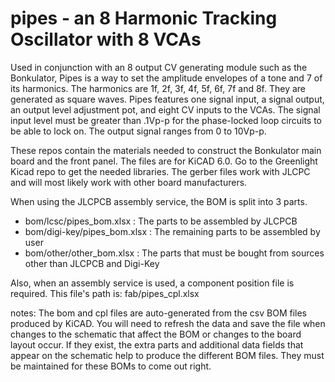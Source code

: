 # pipes - an 8 Harmonic Tracking Oscillator with 8 VCAs
Used in conjunction with an 8 output CV generating module such as the Bonkulator, Pipes is a way to set the amplitude envelopes of a tone and 7 of its harmonics.
The harmonics are 1f, 2f, 3f, 4f, 5f, 6f, 7f and 8f. They are generated as square waves.
Pipes features one signal input, a signal output, an output level adjustment pot, and eight CV inputs to the VCAs.
The signal input level must be greater than .1Vp-p for the phase-locked loop circuits to be able to lock on.
The output signal ranges from 0 to 10Vp-p.

These repos contain the materials needed to construct the Bonkulator main board and the front panel. The files are for KiCAD 6.0. 
Go to the Greenlight Kicad repo to get the needed libraries. The gerber files work with JLCPC and will most likely work with other board manufacturers.

When using the JLCPCB assembly service, the BOM is split into 3 parts.
- bom/lcsc/pipes_bom.xlsx : The parts to be assembled by JLCPCB
- bom/digi-key/pipes_bom.xlsx : The remaining parts to be assembled by user
- bom/other/other_bom.xlsx : The parts that must be bought from sources other than JLCPCB and Digi-Key

Also, when an assembly service is used, a component position file is required. This file's path is: fab/pipes_cpl.xlsx

notes: 	The bom and cpl files are auto-generated from the csv BOM files produced by KiCAD. You will need to refresh the data and save the file when changes to 
the schematic that affect the BOM or changes to the board layout occur.
If they exist, the extra parts and additional data fields that appear on the schematic help to produce the different BOM files. 
They must be maintained for these BOMs to come out right.
